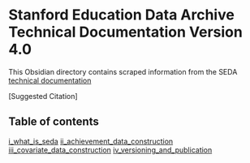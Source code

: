 # Stanford Education Data Archive Technical Documentation Version 4.0
This Obsidian directory contains scraped information from the SEDA [technical documentation](https://edopportunity.org/get-the-data/seda-archive-downloads/)

[Suggested Citation]

## Table of contents

[i_what_is_seda](i_what_is_seda.md)
[ii_achievement_data_construction](ii_achievement_data_construction.md)
[iii_covariate_data_construction](iii_covariate_data_construction.md)
[iv_versioning_and_publication](iv_versioning_and_publication.md)